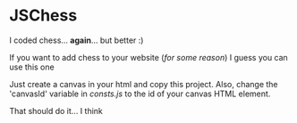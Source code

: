 JSChess
========

I coded chess... **again**... but better :)

If you want to add chess to your website (_for some reason_) I guess you can use this one

Just create a canvas in your html and copy this project. Also, change the 'canvasId' variable in _consts.js_ to the id of your canvas HTML element.

That should do it... I think
